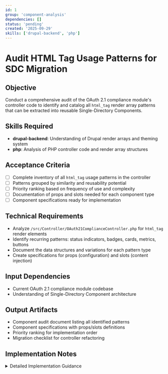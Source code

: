 ```yaml
---
id: 1
group: 'component-analysis'
dependencies: []
status: 'pending'
created: '2025-09-29'
skills: ['drupal-backend', 'php']
---
```


# Audit HTML Tag Usage Patterns for SDC Migration

## Objective

Conduct a comprehensive audit of the OAuth 2.1 compliance module's controller code to identify and catalog all `html_tag` render array patterns that can be extracted into reusable Single-Directory Components.

## Skills Required

- **drupal-backend**: Understanding of Drupal render arrays and theming system
- **php**: Analysis of PHP controller code and render array structures

## Acceptance Criteria

- [ ] Complete inventory of all `html_tag` usage patterns in the controller
- [ ] Patterns grouped by similarity and reusability potential
- [ ] Priority ranking based on frequency of use and complexity
- [ ] Documentation of props and slots needed for each component type
- [ ] Component specifications ready for implementation

## Technical Requirements

- Analyze `/src/Controller/OAuth21ComplianceController.php` for `html_tag` render elements
- Identify recurring patterns: status indicators, badges, cards, metrics, buttons
- Document the data structures and variations for each pattern type
- Create specifications for props (configuration) and slots (content injection)

## Input Dependencies

- Current OAuth 2.1 compliance module codebase
- Understanding of Single-Directory Component architecture

## Output Artifacts

- Component audit document listing all identified patterns
- Component specifications with props/slots definitions
- Priority ranking for implementation order
- Migration checklist for controller refactoring

## Implementation Notes

<details>
<summary>Detailed Implementation Guidance</summary>

### Audit Process

1. **Pattern Identification**
   - Search for all instances of `'#type' => 'html_tag'` in the controller
   - Group similar patterns (e.g., all status indicators, all badges)
   - Document the context where each pattern is used

2. **Component Specification**
   For each identified pattern, document:
   - **Component name** (e.g., `status-badge`, `module-card`)
   - **Props needed** (e.g., status level, icon, label, classes)
   - **Slots needed** (e.g., content area, actions)
   - **Usage frequency** (how many times it appears)
   - **Variation examples** (different configurations used)

3. **Priority Ranking**
   Rank components by implementation priority:
   - **High**: Used 5+ times, clear reusability benefits
   - **Medium**: Used 3-4 times, moderate complexity
   - **Low**: Used 1-2 times, consider if worth extracting

4. **Documentation Format**
   Create a structured document with:

   ```
   # Component: Status Badge
   ## Usage Count: 15 instances
   ## Props:
   - level: string (success, warning, error)
   - icon: string (emoji or class name)
   - label: string (status text)
   - classes: array (additional CSS classes)

   ## Slots:
   - (none for this component)

   ## Examples:
   - Success: ✅ Fully Configured
   - Warning: ⚠️ Needs Configuration
   - Error: 🚨 Critical Issue
   ```

5. **Migration Checklist**
   For each controller method, list:
   - Method name
   - Number of html_tag instances
   - Component types used
   - Complexity of migration

### Focus Areas

Based on the plan's 120+ instances, prioritize these common patterns:

- Status indicators with icons and labels
- Priority/complexity badges with dynamic classes
- Module cards with titles, descriptions, and actions
- Metric containers with labels and values
- Action buttons and links

### Success Criteria Validation

Ensure the audit covers:

- All repetitive `html_tag` patterns identified
- Clear component specifications for reusability
- Implementation roadmap for controller refactoring
</details>
